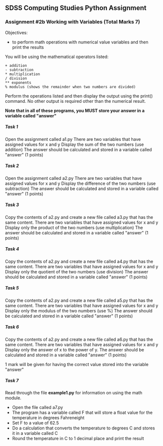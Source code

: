 ## SDSS Computing Studies Python Assignment
### Assignment #2b Working with Variables (Total Marks 7)

Objectives:
* to perform math operations with numerical value variables and then print the results

You will be using the mathematical operators listed:
```
+ addition
- subtraction
* multiplication
/ division
** exponents
% modulus (shows the remainder when two numbers are divided)
```

Perform the operations listed and then display the output using the print() command.  No other output is required other than the numerical result.

**Note that in all of these programs, you MUST store your answer in a variable called "answer"**

##### Task 1
Open the assignment called a1.py
There are two variables that have assigned values for x and y
Display the sum of the two numbers (use addition)
The answer should be calculated and stored in a variable called "answer"
(1 points) 

##### Task 2
Open the assignment called a2.py
There are two variables that have assigned values for x and y
Display the difference of the two numbers (use subtraction)
The answer should be calculated and stored in a variable called "answer"
(1 points) 

##### Task 3
Copy the contents of a2.py and create a new file called a3.py that has the same content.
There are two variables that have assigned values for x and y
Display only the product of the two numbers (use multiplication)
The answer should be calculated and stored in a variable called "answer"
(1 points) 

##### Task 4
Copy the contents of a2.py and create a new file called a4.py that has the same content.
There are two variables that have assigned values for x and y
Display only the quotient of the two numbers (use division)
The answer should be calculated and stored in a variable called "answer"
(1 points) 

##### Task 5
Copy the contents of a2.py and create a new file called a5.py that has the same content.
There are two variables that have assigned values for x and y
Display only the modulus of the two numbers (use %)
The answer should be calculated and stored in a variable called "answer"
(1 points) 

##### Task 6
Copy the contents of a2.py and create a new file called a6.py that has the same content.
There are two variables that have assigned values for x and y
Display only the answer of x to the power of y.
The answer should be calculated and stored in a variable called "answer"
(1 points) 

1 mark will be given for having the correct value stored into the variable "answer"

##### Task 7
Read through the file **example1.py** for information on using the math module.
* Open the file called a7.py
* The program has a variable called F that will store a float value for the temperature in degrees Fahreneight
* Set F to a value of 62.5
* Do a calculation that converts the temperature to degrees C and stores it in a variable called C
* Round the temperature in C to 1 decimal place and print the result
